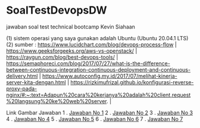 # SoalTestDevopsDW
jawaban soal test technical bootcamp Kevin Siahaan

(1) sistem operasi yang saya gunakan adalah Ubuntu (Ubuntu 20.04.1 LTS)
(2) sumber : https://www.lucidchart.com/blog/devops-process-flow | https://www.geeksforgeeks.org/aws-vs-openstack/ | https://raygun.com/blog/best-devops-tools/ | https://semaphoreci.com/blog/2017/07/27/what-is-the-difference-between-continuous-integration-continuous-deployment-and-continuous-delivery.html | https://www.autoconfig.my.id/2017/07/melihat-kinerja-server-kita-dengan.html | https://rizkimufrizal.github.io/konfigurasi-reverse-proxy-pada-nginx/#:~:text=Adapun%20cara%20kerjanya%20adalah%20client,request%20langsung%20ke%20web%20server. | 

Link Gambar Jawaban 
1 . <a href="https://github.com/Kevinsiahaan/SoalTestDevopsDW/blob/main/01.png">Jawaban No 1</a>
2 . <a href="https://github.com/Kevinsiahaan/SoalTestDevopsDW/blob/main/02.png">Jawaban No 2</a>
3 . <a href="https://github.com/Kevinsiahaan/SoalTestDevopsDW/blob/main/03.png">Jawaban No 3</a>
4 . <a href="https://github.com/Kevinsiahaan/SoalTestDevopsDW/blob/main/04.png">Jawaban No 4</a>
5 . <a href="https://github.com/Kevinsiahaan/SoalTestDevopsDW/blob/main/05.png">Jawaban No 5</a>
6 . <a href="https://github.com/Kevinsiahaan/SoalTestDevopsDW/blob/main/06.png">Jawaban No 6</a>
7 . <a href="https://github.com/Kevinsiahaan/SoalTestDevopsDW/blob/main/07.png">Jawaban No 7</a>
